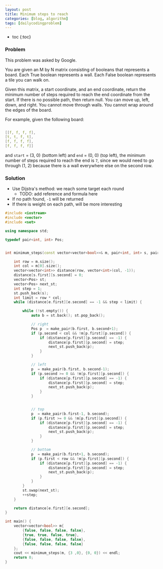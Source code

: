 ```yaml
---
layout: post
title: Minimum steps to reach
categories: [blog, algorithm]
tags: [dailycodingproblem]
---
```


+ toc
{:toc}

### Problem

This problem was asked by Google.

You are given an M by N matrix consisting of booleans that represents a board.
Each True boolean represents a wall. Each False boolean represents a tile you can walk on.

Given this matrix, a start coordinate, and an end coordinate, return the minimum number of
steps required to reach the end coordinate from the start. If there is no possible path,
then return null. You can move up, left, down, and right. You cannot move through walls.
You cannot wrap around the edges of the board.

For example, given the following board:

```cpp

[[f, f, f, f],
[t, t, f, t],
[f, f, f, f],
[f, f, f, f]]
```

and `start` = (3, 0) (bottom left) and `end` = (0, 0) (top left), the minimum number of steps
required to reach the end is `7`, since we would need to go through (1, 2) because there is a
wall everywhere else on the second row.

### Solution

+ Use Dijstra's method: we reach some target each round
  + TODO: add reference and formula here
+ If no path found, `-1` will be returned
+ If there is weight on each path, will be more interesting

```cpp
#include <iostream>
#include <vector>
#include <set>

using namespace std;

typedef pair<int, int> Pos;


int minimum_steps(const vector<vector<bool>>& m, pair<int, int> s, pair<int, int> e) {

    int row = m.size();
    int col = m[0].size();
    vector<vector<int>> distance(row, vector<int>(col, -1));
    distance[s.first][s.second] = 0;
    vector<Pos> st;
    vector<Pos> next_st;
    int step = 1;
    st.push_back(s);
    int limit = row * col;
    while (distance[e.first][e.second] == -1 && step < limit) {

        while (!st.empty()) {
            auto b = st.back(); st.pop_back();

            // right
            Pos p  = make_pair(b.first, b.second+1);
            if (p.second < col && !m[p.first][p.second]) {
                if (distance[p.first][p.second] == -1) {
                    distance[p.first][p.second] = step;
                    next_st.push_back(p);
                }
            }

            // left
            p  = make_pair(b.first, b.second-1);
            if (p.second >= 0 && !m[p.first][p.second]) {
                if (distance[p.first][p.second] == -1) {
                    distance[p.first][p.second] = step;
                    next_st.push_back(p);
                }
            }


            // top
            p  = make_pair(b.first-1, b.second);
            if (p.first >= 0 && !m[p.first][p.second]) {
                if (distance[p.first][p.second] == -1) {
                    distance[p.first][p.second] = step;
                    next_st.push_back(p);
                }
            }

            // bottom
            p  = make_pair(b.first+1, b.second);
            if (p.first < row && !m[p.first][p.second]) {
                if (distance[p.first][p.second] == -1) {
                    distance[p.first][p.second] = step;
                    next_st.push_back(p);
                }
            }
        }
        st.swap(next_st);
        ++step;
    }

    return distance[e.first][e.second];
}

int main() {
    vector<vector<bool>> m{
        {false, false, false, false},
        {true, true, false, true},
        {false, false, false, false},
        {false, false, false, false}
    };
    cout << minimum_steps(m, {3 ,0}, {0, 0}) << endl;
    return 0;
}

```
